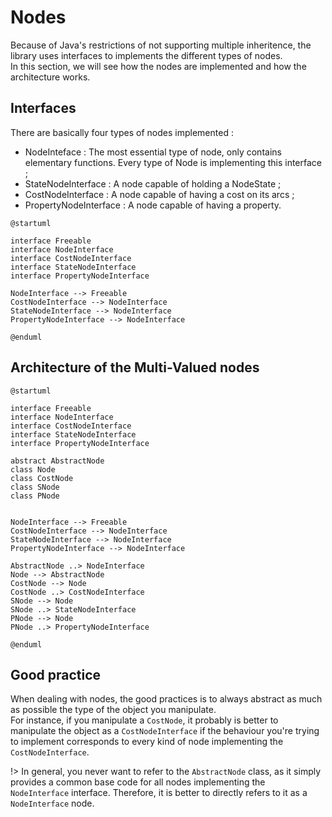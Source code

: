# Nodes <!-- {docsify-ignore-all} -->
Because of Java's restrictions of not supporting multiple inheritence, the library uses interfaces to implements the different types of nodes.  
In this section, we will see how the nodes are implemented and how the architecture works.

## Interfaces
There are basically four types of nodes implemented :  

* NodeInteface : The most essential type of node, only contains elementary functions. Every type of Node is implementing this interface ;
* StateNodeInterface : A node capable of holding a NodeState ;
* CostNodeInterface : A node capable of having a cost on its arcs ;
* PropertyNodeInterface : A node capable of having a property.

```plantuml
@startuml

interface Freeable
interface NodeInterface
interface CostNodeInterface
interface StateNodeInterface
interface PropertyNodeInterface

NodeInterface --> Freeable
CostNodeInterface --> NodeInterface
StateNodeInterface --> NodeInterface
PropertyNodeInterface --> NodeInterface

@enduml
```

## Architecture of the Multi-Valued nodes

```plantuml
@startuml

interface Freeable
interface NodeInterface
interface CostNodeInterface
interface StateNodeInterface
interface PropertyNodeInterface

abstract AbstractNode
class Node
class CostNode
class SNode
class PNode


NodeInterface --> Freeable
CostNodeInterface --> NodeInterface
StateNodeInterface --> NodeInterface
PropertyNodeInterface --> NodeInterface

AbstractNode ..> NodeInterface
Node --> AbstractNode
CostNode --> Node
CostNode ..> CostNodeInterface
SNode --> Node
SNode ..> StateNodeInterface
PNode --> Node
PNode ..> PropertyNodeInterface

@enduml
```

## Good practice

When dealing with nodes, the good practices is to always abstract as much as possible the type of the object you manipulate.  
For instance, if you manipulate a `CostNode`, it probably is better to manipulate the object as a `CostNodeInterface` if the behaviour you're trying to implement corresponds to every kind of node implementing the `CostNodeInterface`.  

!> In general, you never want to refer to the `AbstractNode` class, as it simply provides a common base code for all nodes implementing the `NodeInterface` interface. Therefore, it is better to directly refers to it as a `NodeInterface` node.

